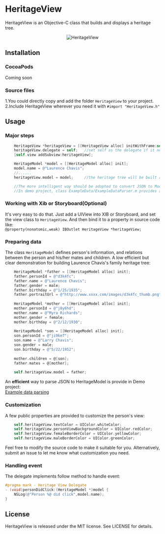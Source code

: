 # HeritageView

HeritageView is an Objective-C class that builds and displays a heritage tree.
<p align="center" >
<img src="https://raw.githubusercontent.com/chenyun122/HeritageView/master/Screenshot.PNG" alt="HeritageView" title="HeritageView">
</p>

## Installation
###  CocoaPods
Coming soon
###  Source files
1.You could directly copy and add the folder `HeritageView` to your project.   
2.Include HeritageView wherever you need it with `#import "HeritageView.h"`

## Usage
### Major steps
```objective-c
    HeritageView *heritageView = [[HeritageView alloc] initWithFrame:self.view.bounds];
    heritageView.delegate = self;   //set self as the delegate if it needs to receive click event
    [self.view addSubview:heritageView];

    HeritageModel *model = [[HeritageModel alloc] init];
    model.name = @"Laurence Chavis";
    //......
    heritageView.model = model;     //the heritage tree will be built after setting model

    //The more intelligent way should be adopted to convert JSON to Model instead of creating models manually.
    //In demo project, class ExampleData/ExampleDataParser.m provides an example for using YYModel to convert JSON data.
```

### Working with Xib or Storyboard(Optional)
It's very easy to do that. Just add a UIView into XIB or Storyboard, and set the view class to `HeritageView`. And then bind it to a property in source code like:   
`@property(nonatomic,weak) IBOutlet HeritageView *heritageView;`

### Preparing data
The class `HeritageModel` defines person's information, and relations between the person and his/her mates and children. A low efficient but clear demonstration for building Laurence Chavis's family heritage tree:
```objective-c
    HeritageModel *father = [[HeritageModel alloc] init];
    father.personId = @"d3k4fc";
    father.name = @"Laurence Chavis";
    father.gender = male;
    father.birthday = @"1/25/1935";
    father.portraitUrl = @"http://www.xxxx.com/images/d3k4fc_thumb.png";
    
    HeritageModel *mother = [[HeritageModel alloc] init];
    mother.personId = @"j8y6hd";
    mother.name = @"Myra Richards";
    mother.gender = female;
    mother.birthday = @"2/12/1930";
    
    HeritageModel *son = [[HeritageModel alloc] init];
    son.personId = @"ji9ke7";
    son.name = @"Larry Chavis";
    son.gender = male;
    son.birthday = @"5/22/1952";
    
    mother.children = @[son];
    father.mates = @[mother];
    
    self.heritageView.model = father;
```
An **efficient** way to parse JSON to HeritageModel is provide in Demo project:   
[Example data parsing](https://github.com/chenyun122/HeritageView/tree/master/HeritageViewDemo/ExampleData) 

### Customization
A few public properties are provided to customize the person's view:
```objective-c
    self.heritageView.textColor = UIColor.whiteColor;
    self.heritageView.personViewBackgroundColor = UIColor.redColor;
    self.heritageView.femaleBorderColor = UIColor.yellowColor;
    self.heritageView.maleBorderColor = UIColor.greenColor;
```
Feel free to modify the source code to make it suitable for you. Alternatively, submit an issue to let me know what customization you need.

### Handling event
The delegate implements follow method to handle event:
```objective-c
#pragma mark - Heritage View Delegate
- (void)personDidClick:(HeritageModel *)model {
    NSLog(@"Person %@ did click",model.name);
}
```

## License
HeritageView is released under the MIT license. See LICENSE for details.


